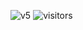![v5](https://user-images.githubusercontent.com/111684641/215954968-c153fec6-3389-4dc5-abed-8918206de631.png)
![visitors](https://github-visitors-badge.glitch.me/badge?page_id=laika-murasaki)
